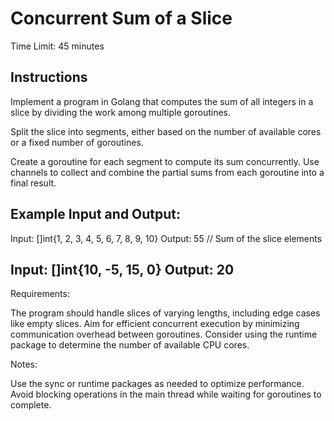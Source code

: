 # Concurrent Sum of a Slice

Time Limit: 45 minutes

## Instructions

Implement a program in Golang that computes the sum of all integers in a slice
by dividing the work among multiple goroutines.

Split the slice into segments, either based on the number of available cores or
a fixed number of goroutines.

Create a goroutine for each segment to compute its sum concurrently.
Use channels to collect and combine the partial sums from each goroutine into a
final result.

Example Input and Output:
---
Input: []int{1, 2, 3, 4, 5, 6, 7, 8, 9, 10}
Output: 55  // Sum of the slice elements

Input: []int{10, -5, 15, 0}
Output: 20
---
Requirements:

The program should handle slices of varying lengths, including edge cases like empty slices.
Aim for efficient concurrent execution by minimizing communication overhead between goroutines.
Consider using the runtime package to determine the number of available CPU cores.

Notes:

Use the sync or runtime packages as needed to optimize performance.
Avoid blocking operations in the main thread while waiting for goroutines to complete.
